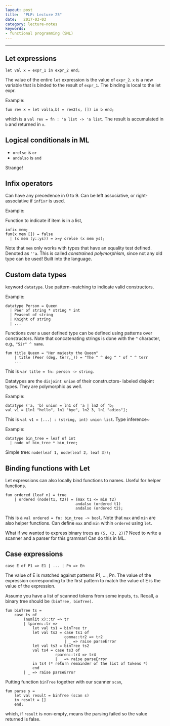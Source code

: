 ```yaml
---
layout: post
title:  "PLP: Lecture 25"
date:   2017-03-03
category: lecture-notes
keywords:
- functional programming (SML)
---
```

---
## Let expressions

```
let val x = expr_1 in expr_2 end;
```

The value of the entire `let` expression is the value of `expr_2`. `x` is a new variable that is binded to the result of `expr_1`. The binding is local to the let expr.

Example:

```
fun rev x = let val(a,b) = rev2(x, []) in b end;
```
which is a `val rev = fn : 'a list -> 'a list`. The result is accumulated in `b` and returned in `x`. 

## Logical conditionals in ML

* `orelse` is `or`
* `andalso` is `and`

Strange!

## Infix operators

Can have any precedence in 0 to 9. Can be left associative, or right-associative if `infixr` is used.

Example: 

Function to indicate if item is in a list,

```
infix mem;
fun(x mem []) = false
  | (x mem (y::ys)) = x=y orelse (x mem ys);
```

Note that `mem` only works with types that have an equality test defined. Denoted as `''a`. This is called *constrained polymorphism*, since not any old type can be used! Built into the language.

## Custom data types

keyword `datatype`. Use pattern-matching to indicate valid constructors. 

Example:
```
datatype Person = Queen 
  | Peer of string * string * int
  | Peasent of string
  | Knight of string
  | ...
```

Functions over a user defined type can be defined using patterns over constructors. Note that concatenating strings is done with the `^` character, e.g., `"Sir" ^ name`. 

```
fun title Queen = "Her majesty the Queen"
    | title (Peer (deg, terr,_)) = "The " ^ deg ^ " of " ^ terr
    ...
```
This is `var title = fn: person -> string`.

Datatypes are the `disjoint union` of their constructors- labeled disjoint types. They are polymorphic as well.

Example: 

```
datatype ('a, 'b) union = ln1 of 'a | ln2 of 'b;
val v1 = [ln1 "hello", ln1 "bye", ln2 3, ln1 "adios"];
```
This is `val v1 = [...] : (string, int) union list`. Type inference~

Example:

```
datatype bin_tree = leaf of int
  | node of bin_tree * bin_tree;
```

Simple tree: `node(leaf 1, node(leaf 2, leaf 3));`

## Binding functions with Let

Let expressions can also locally bind functions to names. Useful for helper functions.

```
fun ordered (leaf n) = true
    | ordered (node(t1, t2)) = (max t1 <= min t2)
                               andalso (ordered t1)
                               andalso (ordered t2);
```
This is a `val ordered = fn: bin_tree -> bool`. Note that `max` and `min` are also helper functions. Can define `max` and `min` within `ordered` using `let`. 

What if we wanted to express binary trees as `(5, (3, 2))`? Need to write a scanner and a parser for this grammar! Can do this in ML. 

## Case expressions

```
case E of P1 => E1 | ... | Pn => En
```

The value of E is matched against patterns P1, ..., Pn. The value of the expression corresponding to the first pattern to match the value of E is the value of the expression.

Assume you have a list of scanned tokens from some inputs, `ts`. Recall, a binary tree should be `(binTree, binTree)`. 

```
fun binTree ts = 
    case ts of 
        (numlit x)::tr => tr
        | lparen::tr => 
            let val ts1 = binTree tr
            let val ts2 = case ts1 of 
                          comma::tr2 => tr2
                          | _ => raise parseError
            let val ts3 = binTree ts2
            val ts4 = case ts3 of 
                      rparen::tr4 => tr4
                      | _ => raise parseError
            in ts4 (* return remainder of the list of tokens *)
            end
        | _ => raise parseError
```

Putting function `binTree` together with our scanner `scan`,

```
fun parse s = 
    let val result = binTree (scan s)
    in result = []
    end;
```

which, if `result` is non-empty, means the parsing failed so the value returned is false.